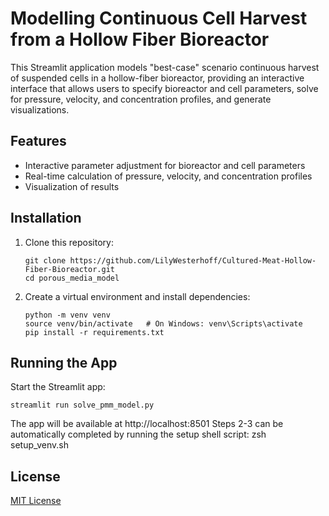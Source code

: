 # Modelling Continuous Cell Harvest from a Hollow Fiber Bioreactor

This Streamlit application models "best-case" scenario continuous harvest of suspended cells in a hollow-fiber bioreactor, providing an interactive interface that allows users to specify bioreactor and cell parameters, solve for pressure, velocity, and concentration profiles, and generate visualizations.

## Features

- Interactive parameter adjustment for bioreactor and cell parameters
- Real-time calculation of pressure, velocity, and concentration profiles
- Visualization of results 

## Installation

1. Clone this repository:
   ```
   git clone https://github.com/LilyWesterhoff/Cultured-Meat-Hollow-Fiber-Bioreactor.git
   cd porous_media_model
   ```

2. Create a virtual environment and install dependencies:
   ```
   python -m venv venv
   source venv/bin/activate   # On Windows: venv\Scripts\activate
   pip install -r requirements.txt
   ```

## Running the App

Start the Streamlit app:
```
streamlit run solve_pmm_model.py
```

The app will be available at http://localhost:8501
Steps 2-3 can be automatically completed by running the setup shell script: zsh setup_venv.sh 

## License

[MIT License](LICENSE)